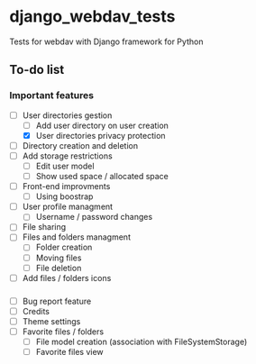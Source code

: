 # django_webdav_tests
Tests for webdav with Django framework for Python

## To-do list

### Important features

- [ ] User directories gestion
  - [ ] Add user directory on user creation
  - [x] User directories privacy protection
- [ ] Directory creation and deletion
- [ ] Add storage restrictions
  - [ ] Edit user model
  - [ ] Show used space / allocated space
- [ ] Front-end improvments
  - [ ] Using boostrap
- [ ] User profile managment
  - [ ] Username / password changes
- [ ] File sharing
- [ ] Files and folders managment
  - [ ] Folder creation
  - [ ] Moving files
  - [ ] File deletion
- [ ] Add files / folders icons

###

- [ ] Bug report feature
- [ ] Credits
- [ ] Theme settings
- [ ] Favorite files / folders
    - [ ] File model creation (association with FileSystemStorage)
    - [ ] Favorite files view

